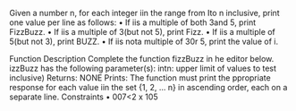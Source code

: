 Given a number n, for each integer
iin the range from Ito n inclusive,
print one value per line as follows:
• If iis a multiple of both 3and 5,
print FizzBuzz.
• If iis a multiple of 3(but not 5),
print Fizz.
• If iis a multiple of 5(but not 3),
print BUZZ.
• If iis nota multiple of 30r 5, print
the value of i.

Function Description
Complete the function fizzBuzz in
he editor below.
izzBuzz has the following
parameter(s):
intn: upper limit of values to test
inclusive)
Returns: NONE
Prints:
The function must print the
ppropriate response for each value
iin the set {1, 2, ... n} in ascending
order, each on a separate line.
Constraints
• 007<2 x 105

